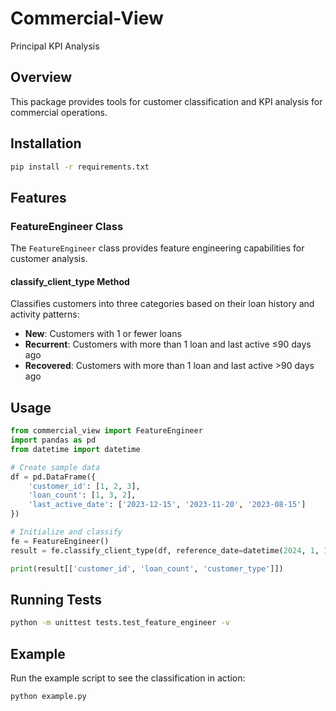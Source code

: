 # Commercial-View
Principal KPI Analysis

## Overview
This package provides tools for customer classification and KPI analysis for commercial operations.

## Installation

```bash
pip install -r requirements.txt
```

## Features

### FeatureEngineer Class
The `FeatureEngineer` class provides feature engineering capabilities for customer analysis.

#### classify_client_type Method
Classifies customers into three categories based on their loan history and activity patterns:
- **New**: Customers with 1 or fewer loans
- **Recurrent**: Customers with more than 1 loan and last active ≤90 days ago
- **Recovered**: Customers with more than 1 loan and last active >90 days ago

## Usage

```python
from commercial_view import FeatureEngineer
import pandas as pd
from datetime import datetime

# Create sample data
df = pd.DataFrame({
    'customer_id': [1, 2, 3],
    'loan_count': [1, 3, 2],
    'last_active_date': ['2023-12-15', '2023-11-20', '2023-08-15']
})

# Initialize and classify
fe = FeatureEngineer()
result = fe.classify_client_type(df, reference_date=datetime(2024, 1, 1))

print(result[['customer_id', 'loan_count', 'customer_type']])
```

## Running Tests

```bash
python -m unittest tests.test_feature_engineer -v
```

## Example

Run the example script to see the classification in action:

```bash
python example.py
```
